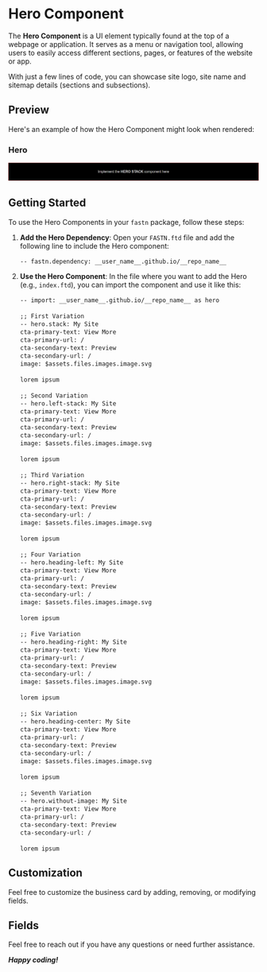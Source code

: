 # Hero Component

The **Hero Component** is a UI element typically found at the top of a webpage
or application. It serves as a menu or navigation tool, allowing users to 
easily access different sections, pages, or features of the website or app.

With just a few lines of code, you can showcase site logo, site name and sitemap
details (sections and subsections).

## Preview

Here's an example of how the Hero Component might look when rendered:

### Hero

![hero.png](.github/assets/hero.png)



## Getting Started

To use the Hero Components in your `fastn` package, follow these steps:

1. **Add the Hero Dependency**: Open your `FASTN.ftd` file and add 
   the following line to include the Hero component:
   ```ftd
   -- fastn.dependency: __user_name__.github.io/__repo_name__
   ```
   
2. **Use the Hero Component**: In the file where you want to add 
   the Hero (e.g., `index.ftd`), you can import the component and 
   use it like this:
    ```ftd
   -- import: __user_name__.github.io/__repo_name__ as hero

   ;; First Variation
   -- hero.stack: My Site
   cta-primary-text: View More
   cta-primary-url: /
   cta-secondary-text: Preview
   cta-secondary-url: /
   image: $assets.files.images.image.svg

   lorem ipsum

   ;; Second Variation
   -- hero.left-stack: My Site
   cta-primary-text: View More
   cta-primary-url: /
   cta-secondary-text: Preview
   cta-secondary-url: /
   image: $assets.files.images.image.svg
   
   lorem ipsum

   ;; Third Variation
   -- hero.right-stack: My Site
   cta-primary-text: View More
   cta-primary-url: /
   cta-secondary-text: Preview
   cta-secondary-url: /
   image: $assets.files.images.image.svg
   
   lorem ipsum

   ;; Four Variation
   -- hero.heading-left: My Site
   cta-primary-text: View More
   cta-primary-url: /
   cta-secondary-text: Preview
   cta-secondary-url: /
   image: $assets.files.images.image.svg

   lorem ipsum

   ;; Five Variation
   -- hero.heading-right: My Site
   cta-primary-text: View More
   cta-primary-url: /
   cta-secondary-text: Preview
   cta-secondary-url: /
   image: $assets.files.images.image.svg

   lorem ipsum

   ;; Six Variation
   -- hero.heading-center: My Site
   cta-primary-text: View More
   cta-primary-url: /
   cta-secondary-text: Preview
   cta-secondary-url: /
   image: $assets.files.images.image.svg

   lorem ipsum

   ;; Seventh Variation
   -- hero.without-image: My Site
   cta-primary-text: View More
   cta-primary-url: /
   cta-secondary-text: Preview
   cta-secondary-url: /
   
   lorem ipsum
   ```
   
## Customization

Feel free to customize the business card by adding, removing, or modifying 
fields.

## Fields

Feel free to reach out if you have any questions or need further assistance. 


***Happy coding!***
